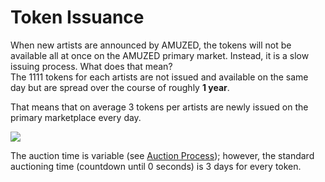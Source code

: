# Token Issuance

When new artists are announced by AMUZED, the tokens will not be available all at once on the AMUZED primary market. Instead, it is a slow issuing process. What does that mean? \
The 1111 tokens for each artists are not issued and available on the same day but are spread over the course of roughly **1 year**.&#x20;

That means that on average 3 tokens per artists are newly issued on the primary marketplace every day.&#x20;

![](<../.gitbook/assets/Market Desktop\_Issuance.png>)

The auction time is variable (see [Auction Process](../marketplace/primary-marketplace/auction-process.md)); however, the standard auctioning time (countdown until 0 seconds) is 3 days for every token.&#x20;
